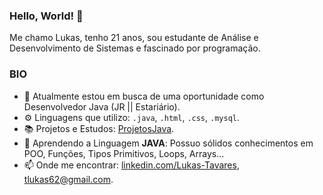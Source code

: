 ### Hello, World! 👋

 Me chamo Lukas, tenho 21 anos, sou estudante de Análise e Desenvolvimento de Sistemas e fascinado por programação.

### BIO

- 🏢 Atualmente estou em busca de uma oportunidade como Desenvolvedor Java (JR || Estariário).
- ⚙️ Linguagens que utilizo: `.java`, `.html`, `.css`, `.mysql`.
- 📚 Projetos e Estudos: [ProjetosJava](https://github.com/LukasTavares1/Projetos_Java).
- 🌱 Aprendendo a Linguagem **JAVA**: Possuo sólidos conhecimentos em POO, Funções, Tipos Primitivos, Loops, Arrays...
- 📫 Onde me encontrar: [linkedin.com/Lukas-Tavares](https://www.linkedin.com/in/lukas-tavares-1493621a0/), [tlukas62@gmail.com](https://mail.google.com/mail/u/0/#inbox?compose=VpCqJbPNgNqrQmbCWSRmnVcPFGzHhCBGbJsPGHRLZRffmflqtCVJQRlCBwjRrVWxWRlXzqV).
